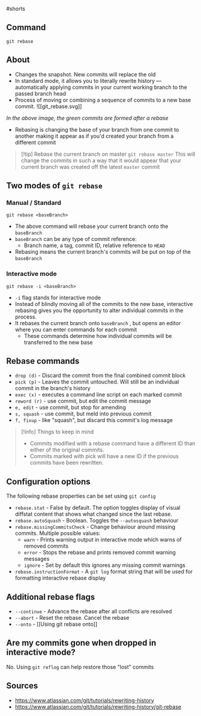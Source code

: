 #shorts

## Command
`git rebase`

## About
- Changes the snapshot. New commits will replace the old
- In standard mode, it allows you to literally rewrite history — automatically applying commits in your current working branch to the passed branch head
- Process of moving or combining a sequence of commits to a new base commit. 
![[git_rebase.svg]]

*In the above image, the green commits are formed after a rebase*

- Rebasing is changing the base of your branch from one commit to another making it appear as if you'd created your branch from a different commit

> [!tip] Rebase the current branch on master
> `git rebase master`
> This will change the commits in such a way that it would appear that your current branch was created off the latest `master` commit

## Two modes of `git rebase`
### Manual / Standard
```git
git rebase <baseBranch>
```
- The above command will rebase your current branch onto the `baseBranch`
- `baseBranch` can be any type of commit reference:
	- Branch name, a tag, commit ID, relative reference to `HEAD`
- Rebasing means the current branch's commits will be put on top of the `baseBranch`

### Interactive mode
```git
git rebase -i <baseBranch>
```
- `-i` flag stands for interactive mode
- Instead of blindly moving all of the commits to the new base, interactive rebasing gives you the opportunity to alter individual commits in the process.
- It rebases the current branch onto `baseBranch` , but opens an editor where you can enter commands for each commit
	- These commands determine how individual commits will be transferred to the new base
	
## Rebase commands
- `drop (d)` - Discard the commit from the final combined commit block
- `pick (p)` - Leaves the commit untouched. Will still be an individual commit in the branch's history
- `exec (x)` - executes a command line script on each marked commit
- `reword (r)` - use commit, but edit the commit message
- `e, edit` - use commit, but stop for amending 
- `s, squash` - use commit, but meld into previous commit
- `f, fixup` - like "squash", but discard this commit's log message


> [!info] Things to keep in mind
> - Commits modified with a rebase command have a different ID than either of the original commits.
> - Commits marked with pick will have a new ID if the previous commits have been rewritten.


## Configuration options
The following rebase properties can be set using `git config`
- `rebase.stat` - False by default. The option toggles display of visual diffstat content that shows what changed since the last rebase.
- `rebase.autoSquash` - Boolean. Toggles the `--autosquash` behaviour
- `rebase.missingCommitsCheck` - Change behaviour around missing commits. Multiple possible values:
	- `warn` - Prints warning output in interactive mode which warns of removed commits
	- `error` - Stops the rebase and prints removed commit warning messages
	- `ignore` - Set by default this ignores any missing commit warnings
- `rebase.instructionFormat` - A `git log` format string that will be used for formatting interactive rebase display

## Additional rebase flags
- `--continue` - Advance the rebase after all conflicts are resolved
- `--abort` - Reset the rebase. Cancel the rebase
- `--onto` - [[Using git rebase onto]]

## Are my commits gone when dropped in interactive mode?
No. Using `git reflog` can help restore those "lost" commits

## Sources
- https://www.atlassian.com/git/tutorials/rewriting-history
- https://www.atlassian.com/git/tutorials/rewriting-history/git-rebase